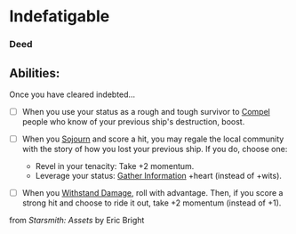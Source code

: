 # Indefatigable
### Deed


## Abilities:
Once you have cleared indebted…

- [ ] When you use your status as a rough and tough survivor to [Compel](Compel.md) people who know of your previous ship&#x27;s destruction, boost.

- [ ] When you [Sojourn](Sojourn.md) and score a hit, you may regale the local community with the story of how you lost your previous ship. If you do, choose one:
     * Revel in your tenacity: Take +2 momentum.
     * Leverage your status: [Gather Information](Gather_Information.md) +heart (instead of +wits).

- [ ] When you [Withstand Damage](Withstand_Damage.md), roll with advantage. Then, if you score a strong hit and choose to ride it out, take +2 momentum (instead of +1).



from *Starsmith: Assets* by Eric Bright